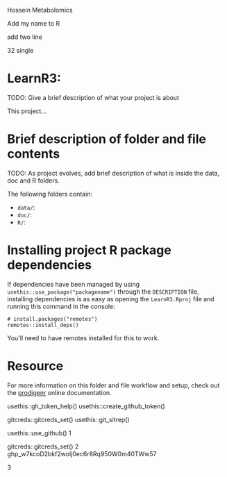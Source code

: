 Hossein
Metabolomics

Add my name to R

add two line


32
single

# LearnR3:

TODO: Give a brief description of what your project is about

This project...

# Brief description of folder and file contents

TODO: As project evolves, add brief description of what is inside the data, doc and R folders.

The following folders contain:

- `data/`:
- `doc/`:
- `R/`:

# Installing project R package dependencies

If dependencies have been managed by using `usethis::use_package("packagename")`
through the `DESCRIPTION` file, installing dependencies is as easy as opening the
`LearnR3.Rproj` file and running this command in the console:

    # install.packages("remotes")
    remotes::install_deps()

You'll need to have remotes installed for this to work.

# Resource

For more information on this folder and file workflow and setup, check
out the [prodigenr](https://rostools.github.io/prodigenr) online
documentation.

usethis::gh_token_help()
usethis::create_github_token()

gitcreds::gitcreds_set()
usethis::git_sitrep()

usethis::use_github()
1

gitcreds::gitcreds_set()
2
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

3
